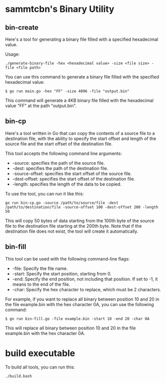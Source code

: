 # sammtcbn's Binary Utility

## bin-create

Here's a tool for generating a binary file filled with a specified hexadecimal value.

Usage:
```
./generate-binary-file -hex <hexadecimal value> -size <file size> -file <file path>
```

You can use this command to generate a binary file filled with the specified hexadecimal value:

```
$ go run main.go -hex "FF" -size 4096 -file "output.bin"
```

This command will generate a 4KB binary file filled with the hexadecimal value "FF" at the path "output.bin".

## bin-cp

Here's a tool written in Go that can copy the contents of a source file to a destination file, with the ability to specify the start offset and length of the source file and the start offset of the destination file.

This tool accepts the following command line arguments:

* -source: specifies the path of the source file.
* -dest: specifies the path of the destination file.
* -source-offset: specifies the start offset of the source file.
* -dest-offset: specifies the start offset of the destination file.
* -length: specifies the length of the data to be copied.

To use the tool, you can run it like this:

```
go run bin-cp.go -source /path/to/source/file -dest /path/to/destination/file -source-offset 100 -dest-offset 200 -length 50
```

This will copy 50 bytes of data starting from the 100th byte of the source file to the destination file starting at the 200th byte. Note that if the destination file does not exist, the tool will create it automatically.

## bin-fill

This tool can be used with the following command-line flags:

* -file: Specify the file name.
* -start: Specify the start position, starting from 0.
* -end: Specify the end position, not including that position. If set to -1, it means to the end of the file.
* -char: Specify the hex character to replace, which must be 2 characters.

For example, if you want to replace all binary between position 10 and 20 in the file example.bin with the hex character 0A, you can use the following command:

```
$ go run bin-fill.go -file example.bin -start 10 -end 20 -char 0A
```

This will replace all binary between position 10 and 20 in the file example.bin with the hex character 0A.

# build executable

To build all tools, you can run this:
```
./build.bash
```
